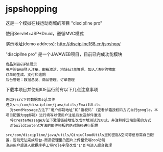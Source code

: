 # jspshopping



这是一个模拟在线运动商城的项目 "discipl!ne pro"

使用Servlet+JSP+Druid，遵循MVC模式

演示地址(demo address): http://discipline168.cn/jspshop/


"discipl!ne pro" 是一个JAVAWEB项目，目前已完成功能模块

    商品浏览&详情展示
    用户验证码登入注册、邮箱激活、地址&订单管理、加入/清空购物车
    订单的生成、支付和逾期
    后台管理：数据总览、商品管理、订单管理  

下载本项目并使用IDE运行前有以下几点注意事项

    先运行src下的数据库sql文件
    进入src/com/discipline/java/utils/EmailUtils
      对sendMessage方法下‘用户邮箱地址’和‘授权码’（查看邮箱授权码方式自行google，本项目配置为qq邮箱）进行填写以便用户注册后发送邮件激活
      将createMessage方法下激活链接地址改成本地测试的方式，并注释掉云端部署的方式
      对buildContent方法的邮件模板的绝对路径进行配置
      
    src/com/discipline/java/utils/QiniuCloudUtils里的密匙&空间等信息需自己配置，否则无法完成后台-商品管理里的图片上传至云端oss功能
    注册用户后进入数据库手工将role字段改成'1'即可进入后台管理


